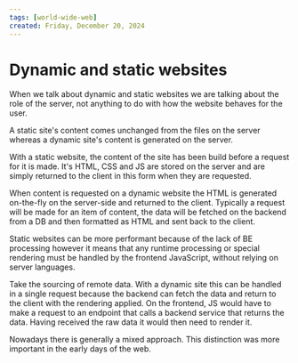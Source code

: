 ```yaml
---
tags: [world-wide-web]
created: Friday, December 20, 2024
---
```


# Dynamic and static websites

When we talk about dynamic and static websites we are talking about the role of
the server, not anything to do with how the website behaves for the user.

A static site's content comes unchanged from the files on the server whereas a
dynamic site's content is generated on the server.

With a static website, the content of the site has been build before a request
for it is made. It's HTML, CSS and JS are stored on the server and are simply
returned to the client in this form when they are requested.

When content is requested on a dynamic website the HTML is generated on-the-fly
on the server-side and returned to the client. Typically a request will be made
for an item of content, the data will be fetched on the backend from a DB and
then formatted as HTML and sent back to the client.

Static websites can be more performant because of the lack of BE processing
however it means that any runtime processing or special rendering must be
handled by the frontend JavaScript, without relying on server languages.

Take the sourcing of remote data. With a dynamic site this can be handled in a
single request because the backend can fetch the data and return to the client
with the rendering applied. On the frontend, JS would have to make a request to
an endpoint that calls a backend service that returns the data. Having received
the raw data it would then need to render it.

Nowadays there is generally a mixed approach. This distinction was more
important in the early days of the web.
